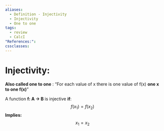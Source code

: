 ```yaml
---
aliases:
  - Definition - Injectivity
  - Injectivity
  - One to one
tags:
  - review
  - CalcI
"References:": 
cssclasses:
---
```

# Injectivity:

**Also called one to one** : “For each value of x there is one value of f(x) **one x to one f(x)**” 

A function **f: A → B** is injective **if**: 
$$
f(x_1) = f(x_2)
$$
**Implies:**
$$
x_1 = x_2
$$


